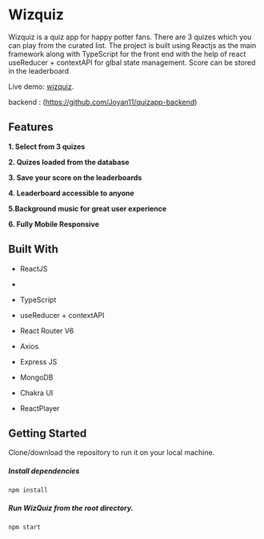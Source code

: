 <!-- @format -->

# Wizquiz

Wizquiz is a quiz app for happy potter fans. There are 3 quizes which you can play from the curated list. The project is built using Reactjs as the main framework along with TypeScript for the front end with the help of react useReducer + contextAPI for glbal state management. Score can be stored in the leaderboard

Live demo: [wizquiz](https://wizquiz.netlify.app/).

backend : (https://github.com/Joyan11/quizapp-backend)

## Features

**1. Select from 3 quizes**

**2. Quizes loaded from the database**

**3. Save your score on the leaderboards**

**4. Leaderboard accessible to anyone**

**5.Background music for great user experience**

**6. Fully Mobile Responsive**

## Built With

- ReactJS
-
- TypeScript

- useReducer + contextAPI

- React Router V6

- Axios

- Express JS

- MongoDB

- Chakra UI

- ReactPlayer

## Getting Started

Clone/download the repository to run it on your local machine.

##### Install dependencies

`npm install`

##### Run WizQuiz from the root directory.

`npm start`

